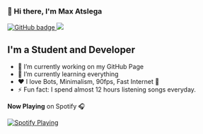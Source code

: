 ### 👋 Hi there, I'm Max Atslega
<p>
  <a href="https://github.com/MaxAtslega?tab=followers">
    <img src="https://img.shields.io/github/followers/MaxAtslega?label=Followers&logo=GitHub&style=for-the-badge" alt="GitHub badge" />
  </a>
  <a href="https://discord.gg/uGNMa9y">
    <img src="https://img.shields.io/discord/738835148149358675?logo=discord&style=for-the-badge" />
  </a>
</p>

## I'm a Student and Developer

- 🔭 I’m currently working on my GitHub Page
- 🌱 I’m currently learning everything
- ❤ I love Bots, Minimalism, 90fps, Fast Internet 🥴
- ⚡ Fun fact: I spend almost 12 hours listening songs everyday.



**Now Playing** on Spotify 🎧

[<img src="https://status.atslega.de/spotify/now-playing" alt="Spotify Playing" />](https://open.spotify.com/user/gxuh6amx0d27qr72kom5eqsm2)

